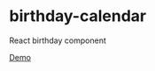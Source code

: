 birthday-calendar
=================

React birthday component

<a href="reiniergs.github.io/birthday-calendar">Demo</a>
